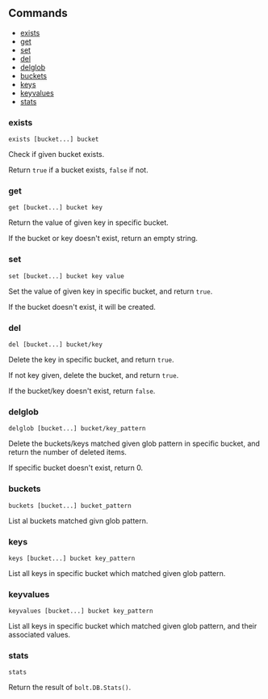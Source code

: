 ## Commands

* [exists](#exists)
* [get](#get)
* [set](#set)
* [del](#del)
* [delglob](#delglob)
* [buckets](#buckets)
* [keys](#keys)
* [keyvalues](#keyvalues)
* [stats](#stats)

### exists

```
exists [bucket...] bucket
```

Check if given bucket exists.

Return `true` if a bucket exists, `false` if not.

### get

```
get [bucket...] bucket key
```

Return the value of given key in specific bucket.

If the bucket or key doesn't exist, return an empty string.

### set

```
set [bucket...] bucket key value
```

Set the value of given key in specific bucket, and return `true`.

If the bucket doesn't exist, it will be created.

### del

```
del [bucket...] bucket/key
```

Delete the key in specific bucket, and return `true`.

If not key given, delete the bucket, and return `true`.

If the bucket/key doesn't exist, return `false`.

### delglob

```
delglob [bucket...] bucket/key_pattern
```

Delete the buckets/keys matched given glob pattern in specific bucket, and return the number of deleted items.

If specific bucket doesn't exist, return 0.

### buckets

```
buckets [bucket...] bucket_pattern
```

List al buckets matched givn glob pattern.

### keys

```
keys [bucket...] bucket key_pattern
```

List all keys in specific bucket which matched given glob pattern.

### keyvalues

```
keyvalues [bucket...] bucket key_pattern
```

List all keys in specific bucket which matched given glob pattern, and their associated values.

### stats

```
stats
```

Return the result of `bolt.DB.Stats()`.
